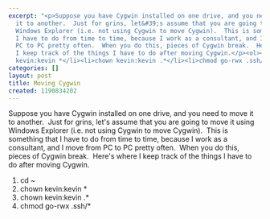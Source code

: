 ```yaml
---
excerpt: "<p>Suppose you have Cygwin installed on one drive, and you need to move
  it to another.  Just for grins, let&#39;s assume that you are going to move it using
  Windows Explorer (i.e. not using Cygwin to move Cygwin).  This is something that
  I have to do from time to time, because I work as a consultant, and I move from
  PC to PC pretty often.  When you do this, pieces of Cygwin break.  Here&#39;s where
  I keep track of the things I have to do after moving Cygwin.</p><ol><li>cd ~</li><li>chown
  kevin:kevin *</li><li>chown kevin:kevin .*</li><li>chmod go-rwx .ssh/*</li></ol>"
categories: []
layout: post
title: Moving Cygwin
created: 1190834202
---
```

<p>Suppose you have Cygwin installed on one drive, and you need to move it to another.  Just for grins, let&#39;s assume that you are going to move it using Windows Explorer (i.e. not using Cygwin to move Cygwin).  This is something that I have to do from time to time, because I work as a consultant, and I move from PC to PC pretty often.  When you do this, pieces of Cygwin break.  Here&#39;s where I keep track of the things I have to do after moving Cygwin.</p><ol><li>cd ~</li><li>chown kevin:kevin *</li><li>chown kevin:kevin .*</li><li>chmod go-rwx .ssh/*</li></ol>
